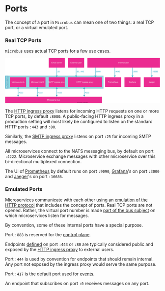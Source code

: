# Ports

The concept of a port in `Microbus` can mean one of two things: a real TCP port, or a virtual emulated port.

### Real TCP Ports

`Microbus` uses actual TCP ports for a few use cases.

<img src="./ports-1.drawio.svg"><br>

The [HTTP ingress proxy](../structure/coreservices-httpingress.md) listens for incoming HTTP requests on one or more TCP ports, by default `:8080`. A public-facing HTTP ingress proxy in a production setting will most likely be configured to listen on the standard HTTP ports `:443` and `:80`.

Similarly, the [SMTP ingress proxy](../structure/coreservices-smtpingress.md) listens on port `:25` for incoming SMTP messages.

All microservices connect to the NATS messaging bus, by default on port `:4222`. Microservice exchange messages with other microservice over this bi-directional multiplexed connection.

The UI of [Prometheus](https://prometheus.io) by default runs on port `:9090`, [Grafana](https://grafana.com/)'s on port `:3000` and [Jaeger](https://www.jaegertracing.io)'s on port `:16686`.

### Emulated Ports

Microservices communicate with each other using an [emulation of the HTTP protocol](../blocks/unicast.md) that includes the concept of ports. Real TCP ports are not opened. Rather, the virtual port number is made [part of the bus subject](../blocks/unicast.md#notes-on-subscription-subjects) on which microservices listen for messages.

By convention, some of these internal ports have a special purpose.

Port `:888` is reserved for the [control plane](../tech/control-subs.md).

Endpoints [defined](../tech/service-yaml.md) on port `:443` or `:80` are typically considered public and exposed by the [HTTP ingress proxy](../structure/coreservices-httpingress.md) to external users.

Port `:444` is used by convention for endpoints that should remain internal. Any port not exposed by the ingress proxy would serve the same purpose.

Port `:417` is the default port used for [events](../blocks/events.md).

An endpoint that subscribes on port `:0` receives messages on any port. 
